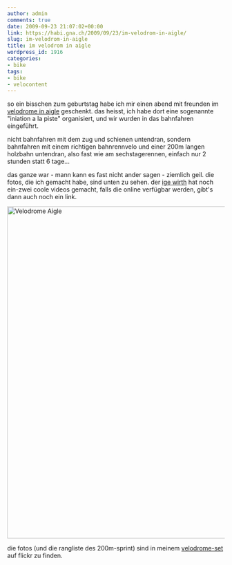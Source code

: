 ```yaml
---
author: admin
comments: true
date: 2009-09-23 21:07:02+00:00
link: https://habi.gna.ch/2009/09/23/im-velodrom-in-aigle/
slug: im-velodrom-in-aigle
title: im velodrom in aigle
wordpress_id: 1916
categories:
- bike
tags:
- bike
- velocontent
---
```


so ein bisschen zum geburtstag habe ich mir einen abend mit freunden im [velodrome in aigle](http://www.cmc-aigle.ch/) geschenkt.
das heisst, ich habe dort eine sogenannte "iniation a la piste" organisiert, und wir wurden in das bahnfahren eingeführt.

nicht bahnfahren mit dem zug und schienen untendran, sondern bahnfahren mit einem richtigen bahnrennvelo und einer 200m langen holzbahn untendran, also fast wie am sechstagerennen, einfach nur 2 stunden statt 6 tage...

das ganze war - mann kann es fast nicht ander sagen - ziemlich geil.
die fotos, die ich gemacht habe, sind unten zu sehen.
der [ige wirth](http://www.swisstricks.com/index.php?option=com_content&view=article&id=59&Itemid=68) hat noch ein-zwei coole videos gemacht, falls die online verfügbar werden, gibt's dann auch noch ein link.

<a data-flickr-embed="true" data-header="true" data-footer="true" href="https://www.flickr.com/gp/habi/xwc366" title="Velodrome Aigle"><img src="https://live.staticflickr.com/2560/3944939284_69aa9e0438_b.jpg" width="1024" height="768" alt="Velodrome Aigle"></a><script async src="//embedr.flickr.com/assets/client-code.js" charset="utf-8"></script>

die fotos (und die rangliste des 200m-sprint) sind in meinem [velodrome-set](https://www.flickr.com/photos/habi/sets/72157622428254100/) auf flickr zu finden.
